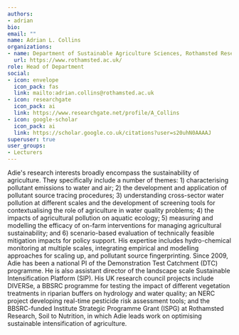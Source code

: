 ```yaml
---
authors:
- adrian
bio:
email: ""
name: Adrian L. Collins
organizations:
- name: Department of Sustainable Agriculture Sciences, Rothamsted Research 
  url: https://www.rothamsted.ac.uk/
role: Head of Department
social:
- icon: envelope
  icon_pack: fas
  link: mailto:adrian.collins@rothamsted.ac.uk
- icon: researchgate
  icon_pack: ai
  link: https://www.researchgate.net/profile/A_Collins
- icon: google-scholar
  icon_pack: ai
  link: https://scholar.google.co.uk/citations?user=s20uhN0AAAAJ
superuser: true
user_groups:
- Lecturers
---
```


Adie's research interests broadly encompass the sustainability of agriculture. They specifically include a number of themes: 1) characterising pollutant emissions to water and air; 2) the development and application of pollutant source tracing procedures; 3) understanding cross-sector water pollution at different scales and the development of screening tools for contextualising the role of agriculture in water quality problems; 4) the impacts of agricultural pollution on aquatic ecology; 5) measuring and modelling the efficacy of on-farm interventions for managing agricultural sustainability; and 6) scenario-based evaluation of technically feasible mitigation impacts for policy support. His expertise includes hydro-chemical monitoring at multiple scales, integrating empirical and modelling approaches for scaling up, and pollutant source fingerprinting. Since 2009, Adie has been a national PI of the Demonstration Test Catchment (DTC) programme. He is also assistant director of the landscape scale Sustainable Intensification Platform (SIP). His UK research council projects include DIVERSe, a BBSRC programme for testing the impact of different vegetation treatments in riparian buffers on hydrology and water quality; an NERC project developing real-time pesticide risk assessment tools; and the BBSRC-funded Institute Strategic Programme Grant (ISPG) at Rothamsted Research, Soil to Nutrition, in which Adie leads work on optimising sustainable intensification of agriculture.